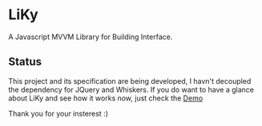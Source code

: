 # LiKy

A Javascript MVVM Library for Building Interface.

## Status

This project and its specification are being developed, I havn't decoupled the dependency for JQuery and Whiskers. If you do want to have a glance about LiKy and see how it works now, just check the [Demo](http://kyleslight.net/testliky)

Thank you for your insterest :)